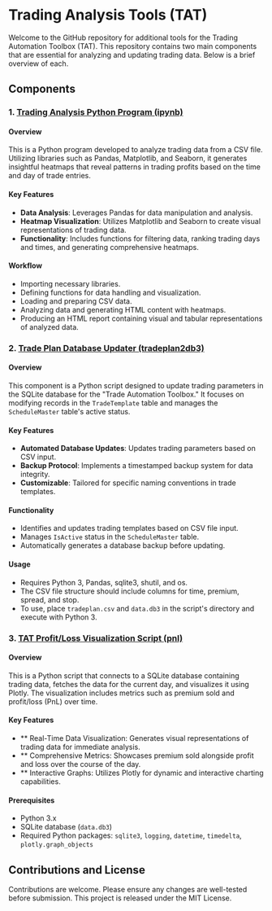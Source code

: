
# Trading Analysis Tools (TAT)

Welcome to the GitHub repository for additional tools for the Trading Automation Toolbox (TAT). This repository contains two main components that are essential for analyzing and updating trading data. Below is a brief overview of each.

## Components

### 1. [Trading Analysis Python Program (ipynb)](https://github.com/breyer/tat/tree/main/ipynb)

#### Overview

This is a Python program developed to analyze trading data from a CSV file. Utilizing libraries such as Pandas, Matplotlib, and Seaborn, it generates insightful heatmaps that reveal patterns in trading profits based on the time and day of trade entries.

#### Key Features

-   **Data Analysis**: Leverages Pandas for data manipulation and analysis.
-   **Heatmap Visualization**: Utilizes Matplotlib and Seaborn to create visual representations of trading data.
-   **Functionality**: Includes functions for filtering data, ranking trading days and times, and generating comprehensive heatmaps.

#### Workflow

-   Importing necessary libraries.
-   Defining functions for data handling and visualization.
-   Loading and preparing CSV data.
-   Analyzing data and generating HTML content with heatmaps.
-   Producing an HTML report containing visual and tabular representations of analyzed data.

### 2. [Trade Plan Database Updater (tradeplan2db3)](https://github.com/breyer/tat/tree/main/tradeplan2db3)

#### Overview

This component is a Python script designed to update trading parameters in the SQLite database for the "Trade Automation Toolbox." It focuses on modifying records in the `TradeTemplate` table and manages the `ScheduleMaster` table's active status.

#### Key Features

-   **Automated Database Updates**: Updates trading parameters based on CSV input.
-   **Backup Protocol**: Implements a timestamped backup system for data integrity.
-   **Customizable**: Tailored for specific naming conventions in trade templates.

#### Functionality

-   Identifies and updates trading templates based on CSV file input.
-   Manages `IsActive` status in the `ScheduleMaster` table.
-   Automatically generates a database backup before updating.

#### Usage

-   Requires Python 3, Pandas, sqlite3, shutil, and os.
-   The CSV file structure should include columns for time, premium, spread, and stop.
-   To use, place `tradeplan.csv` and `data.db3` in the script's directory and execute with Python 3.

### 3. [TAT Profit/Loss Visualization Script (pnl)](https://github.com/breyer/tat/tree/main/pnl)

#### Overview

This is a Python script that connects to a SQLite database containing trading data, fetches the data for the current day, and visualizes it using Plotly. The visualization includes metrics such as premium sold and profit/loss (PnL) over time.

#### Key Features

-   ** Real-Time Data Visualization: Generates visual representations of trading data for immediate analysis.
-   ** Comprehensive Metrics: Showcases premium sold alongside profit and loss over the course of the day.
-   ** Interactive Graphs: Utilizes Plotly for dynamic and interactive charting capabilities.

#### Prerequisites

- Python 3.x
- SQLite database (`data.db3`)
- Required Python packages: `sqlite3`, `logging`, `datetime`, `timedelta`, `plotly.graph_objects`

## Contributions and License

Contributions are welcome. Please ensure any changes are well-tested before submission. This project is released under the MIT License.
